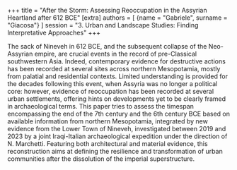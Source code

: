 +++
title = "After the Storm: Assessing Reoccupation in the Assyrian Heartland after 612 BCE"
[extra]
authors = [
    {name = "Gabriele", surname = "Giacosa"}
]
session = "3. Urban and Landscape Studies: Finding Interpretative Approaches"
+++

The sack of Nineveh in 612 BCE, and the subsequent collapse of the Neo-Assyrian empire, are crucial events in the record of pre-Classical southwestern Asia. Indeed, contemporary evidence for destructive actions has been recorded at several sites across northern Mesopotamia, mostly from palatial and residential contexts.
Limited understanding is provided for the decades following this event, when Assyria was no longer a political core: however, evidence of reoccupation has been recorded at several urban settlements, offering hints on developments yet to be clearly framed in archaeological terms.
This paper tries to assess the timespan encompassing the end of the 7th century and the 6th century BCE based on available information from northern Mesopotamia, integrated by new evidence from the Lower Town of Nineveh, investigated between 2019 and 2023 by a joint Iraqi-Italian archaeological expedition under the direction of N. Marchetti. Featuring both architectural and material evidence, this reconstruction aims at defining the resilience and transformation of urban communities after the dissolution of the imperial superstructure.
